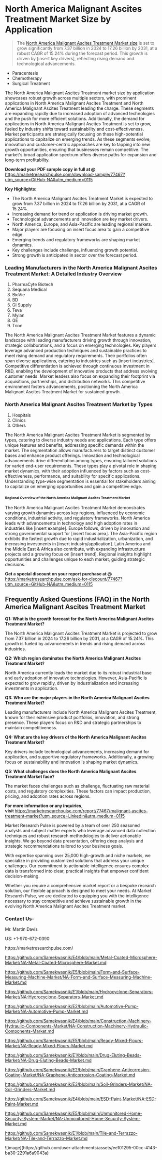 <h1>North America Malignant Ascites Treatment Market&nbsp;Size by Application</h1><blockquote><p>The <a href="https://marketresearchpulse.com/download-sample/77467?utm_source=GitHub-NA&amp;utm_medium=0115">North America Malignant Ascites Treatment Market size</a> is set to grow significantly from 7.37 billion in 2024 to 17.26 billion by 2031, at a robust CAGR of 15.24% during the forecast period. This growth is driven by [insert key drivers], reflecting rising demand and technological advancements.</p></blockquote><ul><li>Paracentesis<li> Chemotherapy<li> Surgical Treatment</li></ul><p>The North America Malignant Ascites Treatment market size by application showcases robust growth across multiple sectors, with prominent applications in North America Malignant Ascites Treatment and North America Malignant Ascites Treatment leading the charge. These segments are expanding rapidly due to increased adoption of advanced technologies and the push for more efficient solutions. Additionally, the demand for applications in North America Malignant Ascites Treatment is set to grow, fueled by industry shifts toward sustainability and cost-effectiveness. Market participants are strategically focusing on these high-potential applications to capitalize on emerging trends. As these segments evolve, innovation and customer-centric approaches are key to tapping into new growth opportunities, ensuring that businesses remain competitive. The market's broad application spectrum offers diverse paths for expansion and long-term profitability.</p><p><strong>Download your PDF sample copy in full at @ </strong><a href="https://marketresearchpulse.com/download-sample/77467?utm_source=GitHub-NA&amp;utm_medium=0115">https://marketresearchpulse.com/download-sample/77467?utm_source=GitHub-NA&amp;utm_medium=0115</a></p><p><strong>Key Highlights: </strong></p><ul><li>The North America Malignant Ascites Treatment Market is expected to grow from 7.37 billion in 2024 to 17.26 billion by 2031, at a CAGR of 15.24%.</li><li>Increasing demand for trend or application is driving market growth.</li><li>Technological advancements and innovation are key market drivers.</li><li>North America, Europe, and Asia-Pacific are leading regional markets.</li><li>Major players are focusing on insert focus area to gain a competitive edge.</li><li>Emerging trends and regulatory frameworks are shaping market dynamics.</li><li>Key challenges include challenge, influencing growth potential.</li><li>Strong growth is anticipated in sector over the forecast period.</li></ul><h3>Leading Manufacturers in the North America Malignant Ascites Treatment Market: A Detailed Industry Overview</h3><ol><li>PharmaCyte Biotech</li><li>Sequana Medical</li><li>BioVie</li><li>BD</li><li>GI Supply</li><li>Teva</li><li>Mylan</li><li>GE</li><li>Trion</li></ol><div class="flex max-w-full flex-col flex-grow"><div class="min-h-8 text-message flex w-full flex-col items-end gap-2 whitespace-normal break-words [.text-message+&amp;]:mt-5" dir="auto" data-message-author-role="assistant" data-message-id="fd8432e4-4910-450d-b182-61b7bfb0a01f" data-message-model-slug="gpt-4o"><div class="flex w-full flex-col gap-1 empty:hidden first:pt-[3px]"><div class="markdown prose w-full break-words dark:prose-invert light"><p>The North America Malignant Ascites Treatment Market features a dynamic landscape with leading manufacturers driving growth through innovation, strategic collaborations, and a focus on emerging technologies. Key players leverage advanced production techniques and sustainable practices to meet rising demand and regulatory requirements. Their portfolios often span diverse applications, catering to industries such as [insert industries]. Competitive differentiation is achieved through continuous investment in R&amp;D, enabling the development of innovative products that address evolving customer needs. Market leaders also focus on expanding their footprint via acquisitions, partnerships, and distribution networks. This competitive environment fosters advancements, positioning the North America Malignant Ascites Treatment Market for sustained growth.</p></div></div></div></div><h3>North America Malignant Ascites Treatment Market by Types</h3><ol><li>Hospitals<li> Clinics<li> Others</li></ol><div class="flex max-w-full flex-col flex-grow"><div class="min-h-8 text-message flex w-full flex-col items-end gap-2 whitespace-normal break-words [.text-message+&amp;]:mt-5" dir="auto" data-message-author-role="assistant" data-message-id="084470be-0bb7-4664-bddf-5156b4f41249" data-message-model-slug="gpt-4o-mini"><div class="flex w-full flex-col gap-1 empty:hidden first:pt-[3px]"><div class="markdown prose w-full break-words dark:prose-invert light"><p>The North America Malignant Ascites Treatment Market is segmented by types, catering to diverse industry needs and applications. Each type offers unique features and benefits, addressing specific demands within the market. The segmentation allows manufacturers to target distinct customer bases and enhance product offerings. Innovation and technological advancements drive differentiation among types, ensuring tailored solutions for varied end-user requirements. These types play a pivotal role in shaping market dynamics, with their adoption influenced by factors such as cost-effectiveness, performance, and suitability for specific applications. Understanding type-wise segmentation is essential for stakeholders aiming to capitalize on emerging opportunities and gain a competitive edge.</p></div></div></div></div><h3><span style="font-size: 11px;">Regional Overview of the North America Malignant Ascites Treatment Market</span></h3><div class="flex max-w-full flex-col flex-grow"><div class="min-h-8 text-message flex w-full flex-col items-end gap-2 whitespace-normal break-words [.text-message+&amp;]:mt-5" dir="auto" data-message-author-role="assistant" data-message-id="e9038762-ce64-4e30-91c9-9bd413514231" data-message-model-slug="gpt-4o-mini"><div class="flex w-full flex-col gap-1 empty:hidden first:pt-[3px]"><div class="markdown prose w-full break-words dark:prose-invert light"><p>The North America Malignant Ascites Treatment Market demonstrates varying growth dynamics across key regions, influenced by economic conditions, industrial activity, and regulatory frameworks. North America leads with advancements in technology and high adoption rates in industries like [insert example]. Europe follows, driven by innovation and strong governmental support for [insert focus area]. The Asia-Pacific region exhibits the fastest growth due to rapid industrialization, urbanization, and increasing investments in [insert industry/application]. Latin America and the Middle East &amp; Africa also contribute, with expanding infrastructure projects and a growing focus on [insert trend]. Regional insights highlight opportunities and challenges unique to each market, guiding strategic decisions.</p></div></div></div></div><p><strong>Get a special discount on your report purchase at @ </strong><a href="https://marketresearchpulse.com/ask-for-discount/77467?utm_source=GitHub-NA&amp;utm_medium=0115">https://marketresearchpulse.com/ask-for-discount/77467?utm_source=GitHub-NA&amp;utm_medium=0115</a></p><h2>Frequently Asked Questions (FAQ) in the North America Malignant Ascites Treatment Market</h2><p><strong>Q1: What is the growth forecast for the North America Malignant Ascites Treatment Market?</strong></p><p>The North America Malignant Ascites Treatment Market is projected to grow from 7.37 billion in 2024 to 17.26 billion by 2031, at a CAGR of 15.24%. This growth is fueled by advancements in trends and rising demand across industries.</p><p><strong>Q2: Which region dominates the North America Malignant Ascites Treatment Market?</strong></p><p>North America currently leads the market due to its robust industrial base and early adoption of innovative technologies. However, Asia-Pacific is expected to grow rapidly, driven by industrialization and increasing investments in application.</p><p><strong>Q3: Who are the major players in the North America Malignant Ascites Treatment Market?</strong></p><p>Leading manufacturers include North America Malignant Ascites Treatment, known for their extensive product portfolios, innovation, and strong presence. These players focus on R&amp;D and strategic partnerships to maintain competitiveness.</p><p><strong>Q4: What are the key drivers of the North America Malignant Ascites Treatment Market?</strong></p><p>Key drivers include technological advancements, increasing demand for application, and supportive regulatory frameworks. Additionally, a growing focus on sustainability and innovation is shaping market dynamics.</p><p><strong>Q5: What challenges does the North America Malignant Ascites Treatment Market face?</strong></p><p>The market faces challenges such as challenge, fluctuating raw material costs, and regulatory complexities. These factors can impact production, pricing, and adoption rates across regions.</p><p><strong>For more information or any inquiries, visit&nbsp;</strong><a href="https://marketresearchpulse.com/report/77467/malignant-ascites-treatment-market?utm_source=Linkedin&utm_medium=0115">https://marketresearchpulse.com/report/77467/malignant-ascites-treatment-market?utm_source=Linkedin&utm_medium=0115</a></p><p>Market Research Pulse is powered by a team of over 250 seasoned analysts and subject matter experts who leverage advanced data collection techniques and robust research methodologies to deliver actionable insights. We go beyond data presentation, offering deep analysis and strategic recommendations tailored to your business goals.</p><p>With expertise spanning over 25,000 high-growth and niche markets, we specialize in providing customized solutions that address your unique challenges. Our commitment to actionable intelligence ensures complex data is transformed into clear, practical insights that empower confident decision-making.</p><p>Whether you require a comprehensive market report or a bespoke research solution, our flexible approach is designed to meet your needs. At Market Research Pulse, we are dedicated to equipping you with the intelligence necessary to stay competitive and achieve sustainable growth in the evolving North America Malignant Ascites Treatment market.</p><h3><strong>Contact Us-</strong></h3><p>Mr. Martin Davis</p><p>US: +1-970-672-0390</p><p>https://marketresearchpulse.com/</p><p><a href="https://github.com/Samekwasnik/E4/blob/main/Metal-Coated-Microsphere-Market/NA-Metal-Coated-Microsphere-Market.md">https://github.com/Samekwasnik/E4/blob/main/Metal-Coated-Microsphere-Market/NA-Metal-Coated-Microsphere-Market.md</a></p><p><a href="https://github.com/Samekwasnik/E5/blob/main/Form-and-Surface-Measuring-Machine-Market/NA-Form-and-Surface-Measuring-Machine-Market.md">https://github.com/Samekwasnik/E5/blob/main/Form-and-Surface-Measuring-Machine-Market/NA-Form-and-Surface-Measuring-Machine-Market.md</a></p><p><a href="https://github.com/Samekwasnik/E1/blob/main/Hydrocyclone-Separators-Market/NA-Hydrocyclone-Separators-Market.md">https://github.com/Samekwasnik/E1/blob/main/Hydrocyclone-Separators-Market/NA-Hydrocyclone-Separators-Market.md</a></p><p><a href="https://github.com/Samekwasnik/E2/blob/main/Automotive-Pump-Market/NA-Automotive-Pump-Market.md">https://github.com/Samekwasnik/E2/blob/main/Automotive-Pump-Market/NA-Automotive-Pump-Market.md</a></p><p><a href="https://github.com/Samekwasnik/E4/blob/main/Construction-Machinery-Hydraulic-Components-Market/NA-Construction-Machinery-Hydraulic-Components-Market.md">https://github.com/Samekwasnik/E4/blob/main/Construction-Machinery-Hydraulic-Components-Market/NA-Construction-Machinery-Hydraulic-Components-Market.md</a></p><p><a href="https://github.com/Samekwasnik/E5/blob/main/Ready-Mixed-Flours-Market/NA-Ready-Mixed-Flours-Market.md">https://github.com/Samekwasnik/E5/blob/main/Ready-Mixed-Flours-Market/NA-Ready-Mixed-Flours-Market.md</a></p><p><a href="https://github.com/Samekwasnik/E1/blob/main/Drug-Eluting-Beads-Market/NA-Drug-Eluting-Beads-Market.md">https://github.com/Samekwasnik/E1/blob/main/Drug-Eluting-Beads-Market/NA-Drug-Eluting-Beads-Market.md</a></p><p><a href="https://github.com/Samekwasnik/E2/blob/main/Graphene-Anticorrosion-Coating-Market/NA-Graphene-Anticorrosion-Coating-Market.md">https://github.com/Samekwasnik/E2/blob/main/Graphene-Anticorrosion-Coating-Market/NA-Graphene-Anticorrosion-Coating-Market.md</a></p><p><a href="https://github.com/Samekwasnik/E3/blob/main/Soil-Grinders-Market/NA-Soil-Grinders-Market.md">https://github.com/Samekwasnik/E3/blob/main/Soil-Grinders-Market/NA-Soil-Grinders-Market.md</a></p><p><a href="https://github.com/Samekwasnik/E4/blob/main/ESD-Paint-Market/NA-ESD-Paint-Market.md">https://github.com/Samekwasnik/E4/blob/main/ESD-Paint-Market/NA-ESD-Paint-Market.md</a></p><p><a href="https://github.com/Samekwasnik/E5/blob/main/Unmonitored-Home-Security-System-Market/NA-Unmonitored-Home-Security-System-Market.md">https://github.com/Samekwasnik/E5/blob/main/Unmonitored-Home-Security-System-Market/NA-Unmonitored-Home-Security-System-Market.md</a></p><p><a href="https://github.com/Samekwasnik/E1/blob/main/Tile-and-Terrazzo-Market/NA-Tile-and-Terrazzo-Market.md">https://github.com/Samekwasnik/E1/blob/main/Tile-and-Terrazzo-Market/NA-Tile-and-Terrazzo-Market.md</a></p>
![image](https://github.com/user-attachments/assets/ee101295-00cc-4143-ba30-2291a6a9043a)

